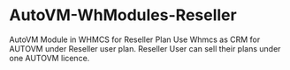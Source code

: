 # AutoVM-WhModules-Reseller
AutoVM Module in WHMCS for Reseller Plan
Use Whmcs as CRM for AUTOVM under Reseller user plan.
Reseller User can sell their plans under one AUTOVM licence.
